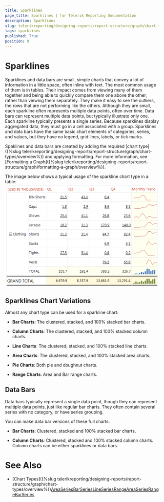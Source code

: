 ```yaml
---
title: Sparklines
page_title: Sparklines | for Telerik Reporting Documentation
description: Sparklines
slug: telerikreporting/designing-reports/report-structure/graph/chart-types/sparklines
tags: sparklines
published: True
position: 9
---
```


# Sparklines



Sparklines and data bars are small, simple charts that convey a lot of information in a little space,        often inline with text. The most common usage of them is in tables. Their impact comes from viewing many of them together and        being able to quickly compare them one above the other, rather than viewing them separately. They make it easy to        see the outliers, the rows that are not performing like the others. Although they are small, each sparkline often        represents multiple data points, often over time. Data bars can represent multiple data points, but typically illustrate        only one. Each sparkline typically presents a single series. Because sparklines display aggregated data, they must go in a        cell associated with a group. Sparklines and data bars have the same basic chart elements of categories, series, and values,       but they have no legend, grid lines, labels, or tick marks.

Spaklines and data bars are created by adding the required [chart type]({%slug telerikreporting/designing-reports/report-structure/graph/chart-types/overview%}) and applying formatting.         For more information, see [Formatting a Graph]({%slug telerikreporting/designing-reports/report-structure/graph/formatting-a-graph/overview%}).       

The image below shows a typical usage of the sparkline chart type in a table:  
  ![Sparkline Chart](images/Graph/SparklineChart.png)

## Sparklines Chart Variations

Almost any chart type can be used for a sparkline chart:

* __Bar Charts__: The clustered, stacked, and 100% stacked bar charts.

* __Column Charts__: The clustered, stacked, and 100% stacked column charts.

* __Line Charts__:  The clustered, stacked, and 100% stacked line charts.

* __Area Charts__: The clustered, stacked, and 100% stacked area charts.

* __Pie Charts__: Both pie and doughnut charts.

* __Range Charts__: Area and Bar range charts.

## Data Bars

Data bars typically represent a single data point, though they can represent multiple data points,        	just like regular bar charts. They often contain several series with no category, or have series grouping.

You can make data bar versions of these full charts:

* __Bar Charts__: Clustered, stacked and 100% stacked bar charts.

* __Column Charts__: Clustered, stacked and 100% stacked column charts. Column charts can be either sparklines or data bars.

# See Also


 * [Chart Types]({%slug telerikreporting/designing-reports/report-structure/graph/chart-types/overview%})[AreaSeries](/reporting/api/Telerik.Reporting.AreaSeries)[BarSeries](/reporting/api/Telerik.Reporting.BarSeries)[LineSeries](/reporting/api/Telerik.Reporting.LineSeries)[RangeAreaSeries](/reporting/api/Telerik.Reporting.RangeAreaSeries)[RangeBarSeries](/reporting/api/Telerik.Reporting.RangeBarSeries)

